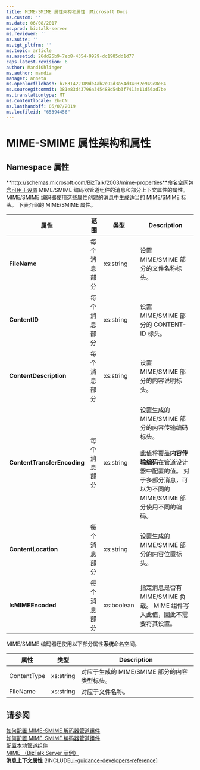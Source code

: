 ```yaml
---
title: MIME-SMIME 属性架构和属性 |Microsoft Docs
ms.custom: ''
ms.date: 06/08/2017
ms.prod: biztalk-server
ms.reviewer: ''
ms.suite: ''
ms.tgt_pltfrm: ''
ms.topic: article
ms.assetid: 26dd25b9-7eb8-4354-9929-dc1985dd1d77
caps.latest.revision: 6
author: MandiOhlinger
ms.author: mandia
manager: anneta
ms.openlocfilehash: b7631422189de4ab2e92d3a54d34032e949e8e84
ms.sourcegitcommit: 381e83d43796a345488d54b3f7413e11d56ad7be
ms.translationtype: MT
ms.contentlocale: zh-CN
ms.lasthandoff: 05/07/2019
ms.locfileid: "65394456"
---
```

# <a name="mime-smime-property-schema-and-properties"></a>MIME-SMIME 属性架构和属性

## <a name="namespace-properties"></a>Namespace 属性
**http://schemas.microsoft.com/BizTalk/2003/mime-properties**命名空间包含可用于设置 MIME/SMIME 编码器管道组件的消息和部分上下文属性的属性。 MIME/SMIME 编码器使用这些属性创建的消息中生成适当的 MIME/SMIME 标头。 下表介绍的 MIME/SMIME 属性。  
  
|属性|范围|类型|Description|  
|--------------|-----------|----------|-----------------|  
|**FileName**|每个消息部分|xs:string|设置 MIME/SMIME 部分的文件名称标头。|  
|**ContentID**|每个消息部分|xs:string|设置 MIME/SMIME 部分的 CONTENT-ID 标头。|  
|**ContentDescription**|每个消息部分|xs:string|设置 MIME/SMIME 部分的内容说明标头。|  
|**ContentTransferEncoding**|每个消息部分|xs:string|设置生成的 MIME/SMIME 部分的内容传输编码标头。<br /><br /> 此值将覆盖**内容传输编码**在管道设计器中配置的值。 对于多部分消息，可以为不同的 MIME/SMIME 部分使用不同的编码。|  
|**ContentLocation**|每个消息部分|xs:string|设置生成的 MIME/SMIME 部分的内容位置标头。|  
|**IsMIMEEncoded**|每个消息部分|xs:boolean|指定消息是否有 MIME/SMIME 负载。 MIME 组件写入此值，因此不需要将其设置。|  
  
 MIME/SMIME 编码器还使用以下部分属性**系统**命名空间。  
  
|属性|类型|Description|  
|--------------|----------|-----------------|  
|ContentType|xs:string|对应于生成的 MIME/SMIME 部分的内容类型标头。|  
|FileName|xs:string|对应于文件名称。|  
  
## <a name="see-also"></a>请参阅  
 [如何配置 MIME-SMIME 解码器管道组件](../core/how-to-configure-the-mime-smime-decoder-pipeline-component.md)   
 [如何配置 MIME-SMIME 编码器管道组件](../core/how-to-configure-the-mime-smime-encoder-pipeline-component.md)   
 [配置本地管道组件](../core/configuring-native-pipeline-components.md)   
 [MIME （BizTalk Server 示例）](../core/mime-biztalk-server-sample.md)   
 **消息上下文属性** [!INCLUDE[ui-guidance-developers-reference](../includes/ui-guidance-developers-reference.md)]